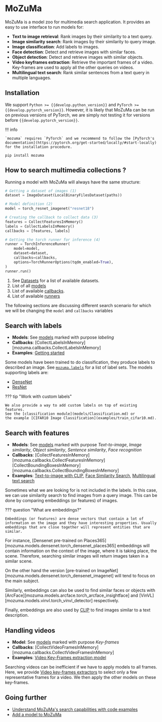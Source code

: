 # MoZuMa

MoZuMa is a model zoo for multimedia search application. It provides an easy to use interface to run models for:

- **Text to image retrieval**: Rank images by their similarity to a text query.
- **Image similarity search**: Rank images by their similarity to query image.
- **Image classification**: Add labels to images.
- **Face detection**: Detect and retrieve images with similar faces.
- **Object detection**: Detect and retrieve images with similar objects.
- **Video keyframes extraction**: Retrieve the important frames of a video.
  Key-frames are used to apply all the other queries on videos.
- **Multilingual text search**: Rank similar sentences from a text query in multiple languages.

## Installation

We support `Python >= {{develop.python_version}}` and `PyTorch >= {{develop.pytorch_version}}`.
However, it is likely that MoZuMa can be run on previous versions of PyTorch, we are simply not testing it
for versions before `{{develop.pytorch_version}}`.

!!! info

    `mozuma` requires `PyTorch` and we recommend to follow the [PyTorch's documentation](https://pytorch.org/get-started/locally/#start-locally) for the installation procedure.

```shell
pip install mozuma
```

## How to search multimedia collections ?

Running a model with MoZuMa will always have the same structure:

```python
# Getting a dataset of images (1)
dataset = ImageDataset(LocalBinaryFilesDataset(paths))

# Model definition (2)
model = torch_resnet_imagenet("resnet18")

# Creating the callback to collect data (3)
features = CollectFeaturesInMemory()
labels = CollectLabelsInMemory()
callbacks = [features, labels]

# Getting the torch runner for inference (4)
runner = TorchInferenceRunner(
    model=model,
    dataset=dataset,
    callbacks=callbacks,
    options=TorchRunnerOptions(tqdm_enabled=True),
)
runner.run()
```

1. See [Datasets](references/datasets.md) for a list of available datasets.
2. List of all [models](models/index.md)
3. List of available [callbacks](references/callbacks.md).
4. List of available [runners](references/runners.md)

The following sections are discussing different search scenario
for which we will be changing the `model` and `callbacks` variables

## Search with labels

- **Models**: See [models](models/index.md) marked with purpose *labeling*
- **Callbacks**: [CollectLabelsInMemory][mozuma.callbacks.CollectLabelsInMemory]
- **Examples**: [Getting started](examples/0-getting-started.md)

Some models have been trained to do classification, they produce labels to described an image.
See [`mozuma.labels`](https://github.com/mozuma/mozuma/tree/master/src/mozuma/labels)
for a list of label sets. The models supporting labels are:

- [DenseNet](models/DenseNet.md)
- [ResNet](models/ResNet.md)

??? tip "Work with custom labels"

    We also provide a way to add custom labels on top of existing features.
    See the [classification module](models/Classification.md) or
    the example [CIFAR10 Image Classification](examples/train_cifar10.md).

## Search with features

- **Models**: See [models](models/index.md) marked with purpose *Text-to-image*,
  *Image similarity*, *Object similarity*, *Sentence similarity*, *Face recognition*
- **Callbacks**: [CollectFeaturesInMemory][mozuma.callbacks.CollectFeaturesInMemory]
  [CollectBoundingBoxesInMemory][mozuma.callbacks.CollectBoundingBoxesInMemory]
- **Examples**: [Text-to-image with CLIP](examples/text_to_retrieval_with_clip.md),
  [Face Similarity Search](examples/arcface.md),
  [Multilingual text search](examples/test_distiluse_multilingual.md)

Sometimes what we are looking for is not included in the labels.
In this case, we can use similarity search to find images from a query image.
This can be done by comparing embeddings (or features) of images.

??? question "What are embeddings?"

    Embeddings (or features) are dense vectors that contain a lot of information on the image and they have interesting properties. Usually embeddings that are close together will represent entities that are similar.

For instance, [Densenet pre-trained on Places365][mozuma.models.densenet.torch_densenet_places365] embeddings will contain information on the context of the image, where it is taking place, the scene.
Therefore, searching similar images will return images taken in a similar scene.

On the other hand the version [pre-trained on ImageNet][mozuma.models.densenet.torch_densenet_imagenet] will tend to focus on the main subject.

Similarly, embeddings can also be used to find similar faces or objects with [ArcFace][mozuma.models.arcface.torch_arcface_insightface] and [VinVL][mozuma.models.vinvl.torch_vinvl_detector] respectively.

Finally, embeddings are also used by [CLIP](models/CLIP.md) to find images similar to a text description.

## Handling videos

- **Model**: See [models](models/index.md) marked with purpose *Key-frames*
- **Callbacks**: [CollectVideoFramesInMemory][mozuma.callbacks.CollectVideoFramesInMemory]
- **Examples**: [Video Key-Frames extraction model](examples/keyframes.md)

Searching videos can be inefficient if we have to apply models to all frames.
Here, we provide [Video key-frames extractors](models/keyframes.md) to select only
a few representative frames for a video. We then apply the other models on these
key-frames.

## Going further

- [Understand MoZuMa's search capabilities with code examples](examples/1-overview.md)
- [Add a model to MoZuMa](contributing/1-add-a-model.md)
